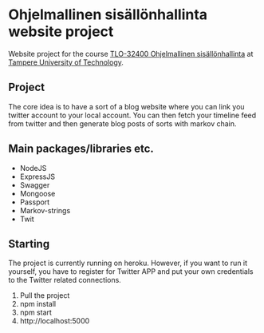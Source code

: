 # Ohjelmallinen sisällönhallinta website project
Website project for the course [TLO-32400 Ohjelmallinen sisällönhallinta](https://ohsiha.github.io/2018/) at [Tampere University of Technology](http://www.tut.fi/en/home).

## Project
The core idea is to have a sort of a blog website where you can link you twitter account to your local account. You can then fetch your timeline feed from twitter and then generate blog posts of sorts with markov chain.

## Main packages/libraries etc.
- NodeJS
- ExpressJS
- Swagger
- Mongoose
- Passport
- Markov-strings
- Twit

## Starting

The project is currently running on heroku. However, if you want to run it yourself, you have to register for Twitter APP and put your own credentials to the Twitter related connections.

1. Pull the project
2. npm install
3. npm start
4. http://localhost:5000
